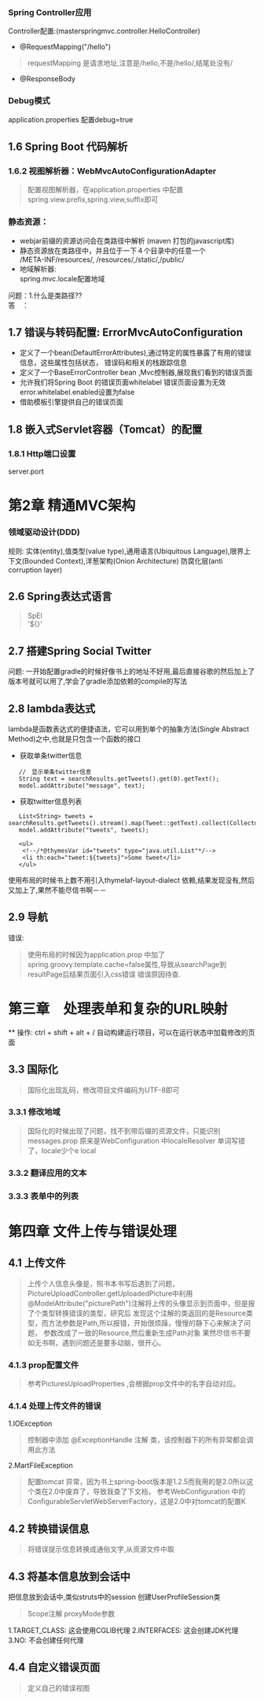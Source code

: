 ### Spring Controller应用
Controller配置:(masterspringmvc.controller.HelloController)
- @RequestMapping("/hello")
> requestMapping 是请求地址,注意是/hello,不是/hello/,结尾处没有/
- @ResponseBody

### Debug模式
application.properties 配置debug=true


## 1.6 Spring Boot 代码解析
### 1.6.2 视图解析器：WebMvcAutoConfigurationAdapter
> 配置视图解析器，在application.properties 中配置spring.view.prefix,spring.view,suffix即可
### 静态资源：　
- webjar前缀的资源访问会在类路径中解析 (maven 打包的javascript库)
- 静态资源放在类路径中，并且位于一下４个目录中的任意一个 <br>
     /META-INF/resources/, /resources/,/static/,/public/<br>
- 地域解析器:<br>
     spring.mvc.locale配置地域

问题：1.什么是类路径??<br>
答　：

## 1.7 错误与转码配置: ErrorMvcAutoConfiguration
- 定义了一个bean(DefaultErrorAttributes),通过特定的属性暴露了有用的错误信息，这些属性包括状态，
错误码和相关的栈跟踪信息
- 定义了一个BaseErrorController bean ,Mvc控制器,展现我们看到的错误页面
- 允许我们将Spring Boot 的错误页面whitelabel 错误页面设置为无效
error.whitelabel.enabled设置为false
- 借助模板引擎提供自己的错误页面

## 1.8 嵌入式Servlet容器（Tomcat）的配置
### 1.8.1 Http端口设置
server.port


# 第2章 精通MVC架构
### 领域驱动设计(DDD)
规则: 实体(entity),值类型(value type),通用语言(Ubiquitous Language),限界上下文(Bounded Context),洋葱架构(Onion Architecture)
防腐化层(anti corruption layer)

## 2.6 Spring表达式语言
> SpEl<br>
> '${}'


## 2.7 搭建Spring Social Twitter
问题: 一开始配置gradle的时候好像书上的地址不好用,最后直接谷歌的然后加上了版本号就可以用了,学会了gradle添加依赖的compile的写法
 
## 2.8 lambda表达式
lambda是函数表达式的便捷语法，它可以用到单个的抽象方法(Single Abstract Method)之中,也就是只包含一个函数的接口
- 获取单条twitter信息
```
   //　显示单条twitter信息
   String text = searchResults.getTweets().get(0).getText();
   model.addAttribute("message", text);
```
- 获取twitter信息列表
```
   List<String> tweets = searchResults.getTweets().stream().map(Tweet::getText).collect(Collectors.toList());
   model.addAttribute("tweets", tweets);
   
   <ul>
    <!--/*@thymesVar id="tweets" type="java.util.List"*/-->
    <li th:each="tweet:${tweets}">Some tweet</li>
   </ul>
```
使用布局的时候书上数不用引入thymelaf-layout-dialect 依赖,结果发现没有,然后又加上了,果然不能尽信书啊－－

## 2.9 导航
错误: 
> 使用布局的时候因为application.prop 中加了spring.groovy.template.cache=false属性,导致从searchPage到resultPage后结果页面引入css错误
错误原因待查.


# 第三章　处理表单和复杂的URL映射
** 操作: ctrl + shift + alt + / 自动构建运行项目，可以在运行状态中加载修改的页面
## 3.3 国际化
> 国际化出现乱码，修改项目文件编码为UTF-8即可
### 3.3.1 修改地域
> 国际化的时候出现了问题，找不到带后缀的资源文件，只能识别messages.prop
>原来是WebConfiguration 中localeResolver 单词写错了，locale少个e local
### 3.3.2 翻译应用的文本
### 3.3.3 表单中的列表

# 第四章 文件上传与错误处理
## 4.1 上传文件
> 上传个人信息头像是，照书本书写后遇到了问题，PictureUploadController.getUploadedPicture中利用
> @ModelAttribute("picturePath")注解将上传的头像显示到页面中，但是报了个类型转换错误的类型，研究后
> 发现这个注解的类返回的是Resource类型，而方法参数是Path,所以报错，开始很烦躁，慢慢的静下心来解决了问题，
> 参数改成了一致的Resource,然后重新生成Path对象
> 果然尽信书不要如无书啊，遇到问题还是要多动脑，很开心。
### 4.1.3 prop配置文件
> 参考PicturesUploadProperties ,会根据prop文件中的名字自动对应。
### 4.1.4 处理上传文件的错误
1.IOException
> 控制器中添加 @ExceptionHandle 注解 类，该控制器下的所有异常都会调用此方法

2.MartFileException
> 配置tomcat 异常，因为书上spring-boot版本是1.2.5而我用的是2.0所以这个类在2.0中废弃了，导致我查了下文档，
> 参考WebConfiguration 中的ConfigurableServletWebServerFactory，这是2.0中对tomcat的配置K

## 4.2 转换错误信息
>将错误提示信息转换成通俗文字,从资源文件中取

## 4.3 将基本信息放到会话中
把信息放到会话中,类似struts中的session
创建UserProfileSession类
> Scope注解 proxyMode参数

1.TARGET_CLASS: 这会使用CGLIB代理
2.INTERFACES: 这会创建JDK代理
3.NO: 不会创建任何代理

## 4.4 自定义错误页面
>定义自己的错误视图





































